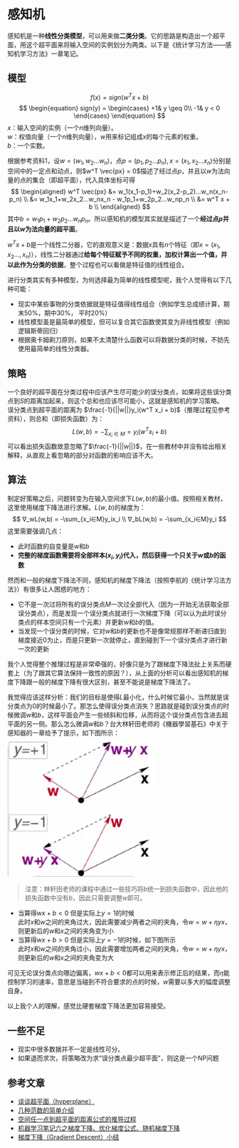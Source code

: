 # 感知机
感知机是一种**线性分类模型**，可以用来做**二类分类**。它的思路是构造出一个超平面，用这个超平面来将输入空间的实例划分为两类。以下是《统计学习方法——感知机学习方法》一章笔记。

## 模型
$$
f(x)= sign(w^T x +  b)
$$
$$
\begin{equation}
   sign(y) = 
   \begin{cases}
   +1& y \geq 0\\
   -1& y < 0
   \end{cases}
\end{equation}
$$
$x$：输入空间的实例（一个$n$维列向量）。   
$w$：权值向量（一个$n$维列向量），$w$用来标记组成$x$的每个元素的权重。   
$b$：一个实数。

根据参考资料1，设$w =(w_1,w_2...w_n )$，点$p = (p_1,p_2...p_n ), x = (x_1,x_2...x_n )$分别是空间中的一定点和动点，则$w^T \vec{px} = 0$描述了经过点$p$，并且以$w$为法向量的点的集合（即超平面），代入具体坐标可得
$$
\begin{aligned}
w^T \vec{px} &= w_1(x_1-p_1)+w_2(x_2-p_2)...w_n(x_n-p_n) \\
&= w_1x_1+w_2x_2...w_nx_n - w_1p_1+w_2p_2...w_np_n  \\
&= w^T x + b \\
\end{aligned}
$$
其中$b=w_1p_1+w_2p_2...w_np_n$。所以感知机的模型其实就是描述了一个**经过点$p$并且以$w$为法向量的超平面**。   

$w^T x +  b$是一个线性二分器，它的直观意义是：数据$x$具有$n$个特征（即$x=(x_1, x_2..., x_n)$），线性二分器通过**给每个特征赋予不同的权重，加权计算出一个值，并以此作为分类的依据**，整个过程也可以看做是特征值的线性组合。

进行分类其实有多种模型，为何选择最为简单的线性模型呢，我个人觉得有以下几种可能：
* 现实中某些事物的分类依据就是特征值得线性组合（例如学生总成绩计算，期末50%，期中30%， 平时20%）
* 线性模型虽是最简单的模型，但可以复合其它函数使其变为非线性模型（例如逻辑斯蒂回归）
* 根据奥卡姆剃刀原则，如果不太清楚什么函数可以将数据分类的时候，不妨先使用最简单的线性分类器。



## 策略
一个良好的超平面在分类过程中应该产生尽可能少的误分类点，如果将这些误分类点到$S$的距离加起来，则这个总和也应该尽可能小，这就是感知机的学习策略。  
误分类点到超平面的距离为 $\frac{-1}{||w||}y_i(w^T x_i + b)$（推理过程见参考资料），则总和（即损失函数）为：
$$L(w, b) = -\sum_{x_i∈M} =  y_i(w^T x_i + b)$$ 可以看出损失函数故意忽略了$\frac{-1}{||w||}$，在一些教材中并没有给出相关解释，从直观上看忽略的部分对函数的影响应该不大。

## 算法
制定好策略之后，问题转变为在输入空间求下$L(w, b)$的最小值。按照相关教材，这里使用梯度下降法进行求解。$L(w, b)$的梯度为：
$$
∇_wL(w,b) = -\sum_{x_i∈M}y_ix_i \\
∇_bL(w,b) = -\sum_{x_i∈M}y_i
$$
这里需要强调几点：
* 此时函数的自变量是$w$和$b$
* **完整的梯度函数需要将全部样本$(x_i, y_i)$代入，然后获得一个只关于$w$或$b$的函数**

然而和一般的梯度下降法不同，感知机的梯度下降法（按照李航的《统计学习法方法》）有很多让人困惑的地方：
* 它不是一次过将所有的误分类点$M$一次过全部代入（因为一开始无法获取全部误分类点），而是发现一个误分类点就进行一次梯度下降（可以认为此时误分类点的样本空间只有一个元素）并更新$w$和$b$的值。  
* 当发现一个误分类的时候，它对$w$和$b$的更新也不是像常规那样不断递归直到梯度接近0为止，而是只更新一次就停止，直到碰到下一个误分类点才进行新一次的更新

我个人觉得整个推理过程是非常牵强的，好像只是为了跟梯度下降法扯上关系而硬套上（为了跟其它算法保持一致性的原因？），从上面的分析可以看出感知机的梯度下降跟一般的梯度下降有很大区别，甚至不能说是梯度下降法了。    

我觉得应该这样分析：我们的目标是使得$L$最小化，什么时候它最小，当然就是误分类点为0的时候最小了。那怎么使得误分类点消失？思路就是碰到误分类点的时候微调$w$和$b$，这样平面会产生一些倾斜和位移，从而将这个误分类点包含进去超平面的另一侧。那么怎么微调$w$和$b$？台大林轩田老师的《機器學習基石》中关于感知器的一章给予了提示，如下图所示：  
![](/imgs/perceptron0.png)   
>注意：林轩田老师的课程中通过一些技巧将$b$统一到损失函数中，因此他的损失函数中没有$b$，因此只需要调整$w$即可。

* 当算得$wx + b <0$ 但是实际上$y=1$的时候  
此时$x$和$w$之间的夹角过大，因此需要减少两者之间的夹角，令$w = w + ηyx$，则更新后的$w$和$x$之间的夹角变为小   
* 当算得$wx + b >0$ 但是实际上$y=-1$的时候，如下图所示  
此时$x$和$w$之间的夹角过小，因此需要增加两者之间的夹角，令$w = w + ηyx$，则更新后的$w$和$x$之间的夹角变为大  

可见无论误分类点向哪边偏离，$wx + b <0$都可以用来表示修正后的结果，而$η$能控制学习的速率，意思是当碰到不符合要求的点的时候，$w$需要以多大的幅度调整自身。

以上我个人的理解，感觉比硬套梯度下降法更加容易接受。



## 一些不足
* 现实中很多数据并不一定是线性可分。
* 如果退而求次，将策略改为求“误分类点最少超平面”，则这是一个NP问题

## 参考文章
* [谈谈超平面（hyperplane）](https://www.cnblogs.com/xiangshancuizhu/archive/2011/09/08/2171029.html)
* [几种范数的简单介绍](https://blog.csdn.net/shijing_0214/article/details/51757564)
* [空间任一点到超平面的距离公式的推导过程](https://blog.csdn.net/yutao03081/article/details/76652943)
* [机器学习笔记六之梯度下降、优化梯度公式、随机梯度下降](http://www.devtalking.com/articles/machine-learning-6/)
* [梯度下降（Gradient Descent）小结](https://www.cnblogs.com/pinard/p/5970503.html)